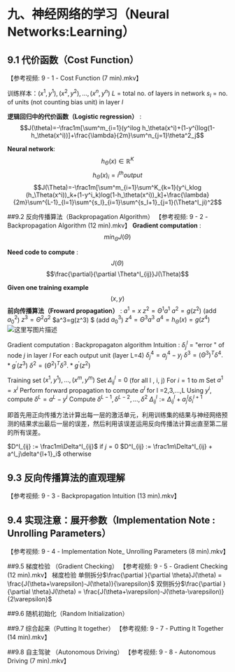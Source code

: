 # 九、神经网络的学习（Neural Networks:Learning）
## 9.1 代价函数（Cost Function） 
【参考视频: 9 - 1 - Cost Function (7 min).mkv】

训练样本：${(x^1,y^1),(x^2,y^2),...,(x^n,y^n)}$
$L$ = total no. of layers in network
$s_l$ = no. of units (not counting bias unit) in layer $l$

**逻辑回归中的代价函数（Logistic regression）** :
$$J(\theta)=-\frac1m[\sum^m_{i=1}(y^ilog h_\theta(x^i)+(1-y^i)log(1-h_\theta(x^i))]+\frac{\lambda}{2m}\sum^n_{j=1}\theta^2_j$$

**Neural network**:
$$h_\Theta(x)\in\mathbb{R}^K$$
$$h_\Theta(x)_i=i^{th} output$$
$$J(\Theta)=-\frac1m[\sum^m_{i=1}\sum^K_{k=1}(y^i_klog (h_\Theta(x^i))_k+(1-y^i_k)log(1-h_\theta(x^i))_k]+\frac{\lambda}{2m}\sum^{L-1}_{l=1}\sum^{s_l}_{i=1}\sum^{s_l+1}_{j=1}(\Theta^l_ji)^2$$



##9.2 反向传播算法（Backpropagation Algorithm）
【参考视频: 9 - 2 - Backpropagation Algorithm (12 min).mkv】
**Gradient computation** :
$$min_{\Theta}J(\Theta)$$

**Need code to compute** :
$$J(\Theta)$$
$$\frac{\partial}{\partial \Theta^l_{ij}}J(\Theta)$$

**Given one training example** $$(x, y)$$
**前向传播算法（Froward propagation）** :
$a^1 = x$
$z^2 = \Theta^1a^1$
$a^2= g(z^2)$ (add $a^2_0$)
$z^3=\Theta^2a^2$
$a^3=g(z^3) $ (add $a^3_0$)
$z^4 = \Theta^3a^3$
$a^4=h_\Theta(x) = g(z^4)$
![这里写图片描述](http://img.blog.csdn.net/20160425172304461)

Gradient computation : Backpropagaton algorithm
Intuition : $\delta^l_j$ = "error " of node $j$ in layer $l$
For each output unit (layer L=4)
$\delta^4_j=a^4_j-y_j$
$\delta^3=(\Theta^3)^T\delta^4 .* g^{'}(z^3)$
$\delta^2=(\Theta^2)^T\delta^3 .* g^{'}(z^2)$


Training set $(x^1, y^1), ...,(x^m,y^m)$
Set $\Delta^l_{ij}=0$ (for all l , i, j)
For $i = 1$ to $m$
    Set $a^1 = x^i$
    Perform forward propagation to compute $a^l$ for l =2,3,...,L
    Using $y^i$, compute $\delta^L=a^L-y^i$
    Compute $\delta^{L-1}, \delta^{L-2},...,\delta^2$
    $\Delta^l_{ij} := \Delta^l_{ij} + a^l_j\delta^{l+1}_i$ 

即首先用正向传播方法计算出每一层的激活单元，利用训练集的结果与神经网络预测的结果求出最后一层的误差，然后利用该误差运用反向传播法计算出直至第二层的所有误差。

$D^l_{ij} := \frac1m\Delta^l_{ij}$ if $j = 0$
$D^l_{ij} := \frac1m\Delta^l_{ij} + a^l_j\delta^{l+1}_i$ otherwise

## 9.3 反向传播算法的直观理解
【参考视频: 9 - 3 - Backpropagation Intuition (13 min).mkv】

## 9.4 实现注意：展开参数（Implementation Note : Unrolling Parameters）
【参考视频: 9 - 4 - Implementation Note_ Unrolling Parameters (8 min).mkv】


##9.5 梯度检验 （Gradient Checking） 
【参考视频: 9 - 5 - Gradient Checking (12 min).mkv】
梯度检验
单侧拆分$\frac{\partial }{\partial \theta}J(\theta) = \frac{J(\theta+\varepsilon)-J(\theta)}{\varepsilon}$
双侧拆分$\frac{\partial }{\partial \theta}J(\theta) = \frac{J(\theta+\varepsilon)-J(\theta-\varepsilon)}{2\varepsilon}$

##9.6 随机初始化（Random Initialization）

##9.7 综合起来（Putting It together）
【参考视频: 9 - 7 - Putting It Together (14 min).mkv】


##9.8 自主驾驶 （Autonomous Driving）
【参考视频: 9 - 8 - Autonomous Driving (7 min).mkv】

